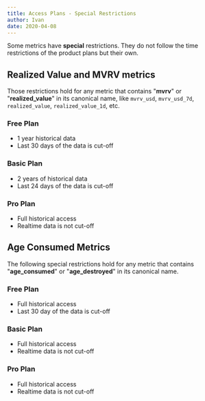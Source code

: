 ```yaml
---
title: Access Plans - Special Restrictions
author: Ivan
date: 2020-04-08
---
```


Some metrics have **special** restrictions. They do not follow the time
restrictions of the product plans but their own.

## Realized Value and MVRV metrics

Those restrictions hold for any metric that contains "**mvrv**" or
"**realized_value**" in its canonical name, like `mvrv_usd`, `mvrv_usd_7d`,
`realized_value`, `realized_value_1d`, etc.

### Free Plan

- 1 year historical data
- Last 30 days of the data is cut-off

### Basic Plan

- 2 years of historical data
- Last 24 days of the data is cut-off

### Pro Plan

- Full historical access
- Realtime data is not cut-off

## Age Consumed Metrics

The following special restrictions hold for any metric that contains
"**age_consumed**" or "**age_destroyed**" in its canonical name.

### Free Plan

- Full historical access
- Last 30 day of the data is cut-off

### Basic Plan

- Full historical access
- Realtime data is not cut-off

### Pro Plan

- Full historical access
- Realtime data is not cut-off
